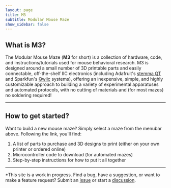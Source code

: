 ```yaml
---
layout: page
title: M3
subtitle: Modular Mouse Maze
show_sidebar: false
---
```



## What is M3?

The Modular Mouse Maze (**M3** for short) is a collection of hardware, code, and instructions/tutorials used for mouse behavioral research. M3 is designed around a small number of 3D printable parts and easily connectable, off-the-shelf IIC electronics (including Adafruit's [stemma QT](https://learn.adafruit.com/introducing-adafruit-stemma-qt/what-is-stemma-qt) and Sparkfun's [Qwiic](https://www.sparkfun.com/qwiic) systems), offering an inexpensive, simple, and highly customizable approach to building a variety of experimental apparatuses and automated protocols, with no cutting of materials and (for most mazes) no soldering required!

---

## How to get started?
Want to build a new mouse maze? Simply select a maze from the menubar above. Following the link, you'll find:
1. A list of parts to purchase and 3D designs to print (either on your own printer or ordered online)
2. Microcontroller code to download (for automated mazes)
3. Step-by-step instructions for how to put it all together

---
*This site is a work in progress. Find a bug, have a suggestion, or want to make a feature request? Submit an [issue](https://github.com/misaacson01/M3/issues) or start a [discussion](https://github.com/misaacson01/M3/discussions).

